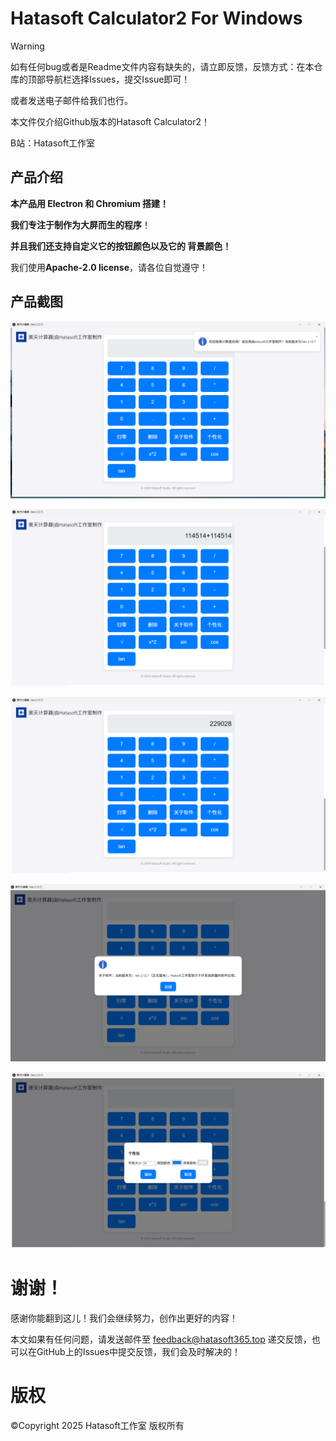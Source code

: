 # Hatasoft Calculator2 For Windows

> [!WARNING]
>
> 如有任何bug或者是Readme文件内容有缺失的，请立即反馈，反馈方式：在本仓库的顶部导航栏选择Issues，提交Issue即可！
>
> 或者发送电子邮件给我们也行。
> 
> 本文件仅介绍Github版本的Hatasoft Calculator2！
>
> B站：Hatasoft工作室

##  产品介绍

**本产品用 Electron 和 Chromium 搭建！**

**我们专注于制作为大屏而生的程序**！

**并且我们还支持自定义它的按钮颜色以及它的 背景颜色！**

我们使用**Apache-2.0 license**，请各位自觉遵守！

## 产品截图

![image-20250623134358262](./image-20250623134358262.png)

![image-20250623134441690](./image-20250623134441690.png)

![image-20250623134500900](./image-20250623134500900.png)

![image-20250623134530146](./image-20250623134530146.png)

![image-20250623134548312](./image-20250623134548312.png)



# 谢谢！

感谢你能翻到这儿！我们会继续努力，创作出更好的内容！

本文如果有任何问题，请发送邮件至 feedback@hatasoft365.top 递交反馈，也可以在GitHub上的Issues中提交反馈，我们会及时解决的！

# 版权

©Copyright 2025 Hatasoft工作室 版权所有

